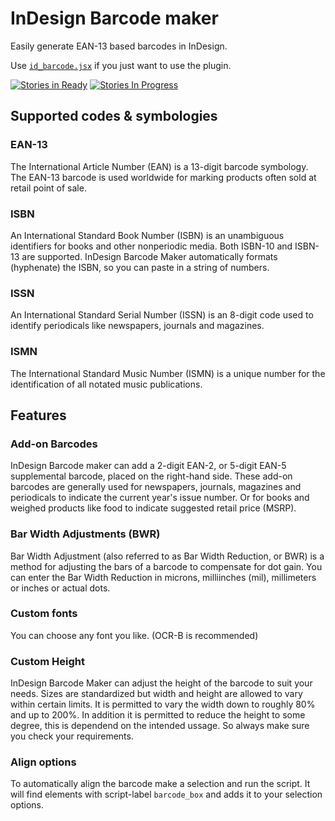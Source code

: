 InDesign Barcode maker
======================

Easily generate EAN-13 based barcodes in InDesign.

Use [`id_barcode.jsx`](https://github.com/gitbruno/id_barcode/raw/master/id_barcode.jsx) if you just want to use the plugin.

[![Stories in Ready](https://badge.waffle.io/GitBruno/id_barcode.png?label=ready&title=Ready)](https://waffle.io/GitBruno/id_barcode)
[![Stories In Progress](https://badge.waffle.io/GitBruno/id_barcode.png?label=In%20Progress&title=In%20Progress)](https://waffle.io/GitBruno/id_barcode)

## Supported codes & symbologies

### EAN-13
The International Article Number (EAN) is a 13-digit barcode symbology. The EAN-13 barcode is used worldwide for marking products often sold at retail point of sale.

### ISBN  
An International Standard Book Number (ISBN) is an unambiguous identifiers for books and other nonperiodic media. Both ISBN-10 and ISBN-13 are supported. InDesign Barcode Maker automatically formats (hyphenate) the ISBN, so you can paste in a string of numbers.

### ISSN  
An International Standard Serial Number (ISSN) is an 8-digit code used to identify periodicals like newspapers, journals and magazines.

### ISMN
The International Standard Music Number (ISMN) is a unique number for the identification of all notated music publications.


## Features

### Add-on Barcodes

InDesign Barcode maker can add a 2-digit EAN-2, or 5-digit EAN-5 supplemental barcode, placed on the right-hand side. These add-on barcodes are generally used for newspapers, journals, magazines and periodicals to indicate the current year's issue number. Or for books and weighed products like food to indicate suggested retail price (MSRP).

### Bar Width Adjustments (BWR)

Bar Width Adjustment (also referred to as Bar Width Reduction, or BWR) is a method for adjusting the bars of a barcode to compensate for dot gain. You can enter the Bar Width Reduction in microns, milliinches (mil), millimeters or inches or actual dots.

### Custom fonts

You can choose any font you like. (OCR-B is recommended)

### Custom Height

InDesign Barcode Maker can adjust the height of the barcode to suit your needs. Sizes are standardized but width and height are allowed to vary within certain limits. It is permitted to vary the width down to roughly 80% and up to 200%. In addition it is permitted to reduce the height to some degree, this is dependend on the intended ussage. So always make sure you check your requirements.

### Align options

To automatically align the barcode make a selection and run the script.
It will find elements with  script-label `barcode_box` and adds it to your selection options.

